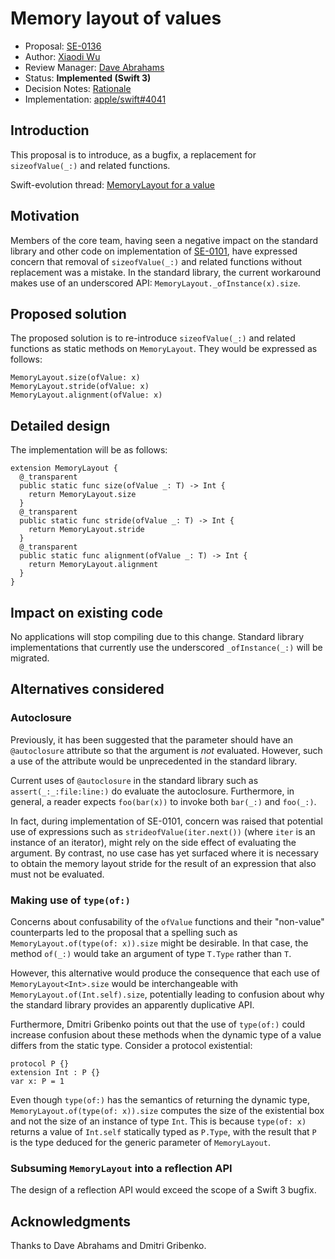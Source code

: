 # Memory layout of values

* Proposal: [SE-0136](0136-memory-layout-of-values.md)
* Author: [Xiaodi Wu](https://github.com/xwu)
* Review Manager: [Dave Abrahams](https://github.com/dabrahams)
* Status: **Implemented (Swift 3)**
* Decision Notes: [Rationale](https://lists.swift.org/pipermail/swift-evolution/Week-of-Mon-20160808/026164.html)
* Implementation: [apple/swift#4041](https://github.com/apple/swift/pull/4041)

## Introduction

This proposal is to introduce, as a bugfix, a replacement for `sizeofValue(_:)` and related functions.

Swift-evolution thread: [MemoryLayout for a value](https://lists.swift.org/pipermail/swift-evolution/Week-of-Mon-20160801/025890.html)

## Motivation

Members of the core team, having seen a negative impact on the standard library and other code on implementation of [SE-0101](0101-standardizing-sizeof-naming.md), have expressed concern that removal of `sizeofValue(_:)` and related functions without replacement was a mistake. In the standard library, the current workaround makes use of an underscored API: `MemoryLayout._ofInstance(x).size`.

## Proposed solution

The proposed solution is to re-introduce `sizeofValue(_:)` and related functions as static methods on `MemoryLayout`. They would be expressed as follows:

```
MemoryLayout.size(ofValue: x)
MemoryLayout.stride(ofValue: x)
MemoryLayout.alignment(ofValue: x)
```

## Detailed design

The implementation will be as follows:

```
extension MemoryLayout {
  @_transparent
  public static func size(ofValue _: T) -> Int {
    return MemoryLayout.size
  }
  @_transparent
  public static func stride(ofValue _: T) -> Int {
    return MemoryLayout.stride
  }
  @_transparent
  public static func alignment(ofValue _: T) -> Int {
    return MemoryLayout.alignment
  }
}
```

## Impact on existing code

No applications will stop compiling due to this change. Standard library implementations that currently use the underscored `_ofInstance(_:)` will be migrated.

## Alternatives considered

### Autoclosure

Previously, it has been suggested that the parameter should have an `@autoclosure` attribute so that the argument is _not_ evaluated. However, such a use of the attribute would be unprecedented in the standard library.

Current uses of `@autoclosure` in the standard library such as `assert(_:_:file:line:)` do evaluate the autoclosure. Furthermore, in general, a reader expects `foo(bar(x))` to invoke both `bar(_:)` and `foo(_:)`.

In fact, during implementation of SE-0101, concern was raised that potential use of expressions such as `strideofValue(iter.next())` (where `iter` is an instance of an iterator), might rely on the side effect of evaluating the argument. By contrast, no use case has yet surfaced where it is necessary to obtain the memory layout stride for the result of an expression that also must not be evaluated.

### Making use of `type(of:)` 

Concerns about confusability of the `ofValue` functions and their "non-value" counterparts led to  the proposal that a spelling such as `MemoryLayout.of(type(of: x)).size` might be desirable. In that case, the method `of(_:)` would take an argument of type `T.Type` rather than `T`.

However, this alternative would produce the consequence that each use of `MemoryLayout<Int>.size` would be interchangeable with `MemoryLayout.of(Int.self).size`, potentially leading to confusion about why the standard library provides an apparently duplicative API.

Furthermore, Dmitri Gribenko points out that the use of `type(of:)` could increase confusion about these methods when the dynamic type of a value differs from the static type. Consider a protocol existential:

```
protocol P {}
extension Int : P {}
var x: P = 1
```

Even though `type(of:)` has the semantics of returning the dynamic type, `MemoryLayout.of(type(of: x)).size` computes the size of the existential box and not the size of an instance of type `Int`. This is because `type(of: x)` returns a value of `Int.self` statically typed as `P.Type`, with the result that `P` is the type deduced for the generic parameter of `MemoryLayout`.

### Subsuming `MemoryLayout` into a reflection API

The design of a reflection API would exceed the scope of a Swift 3 bugfix.

## Acknowledgments

Thanks to Dave Abrahams and Dmitri Gribenko.
